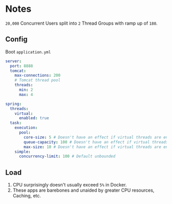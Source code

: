 # Notes

`20,000` Concurrent Users split into `2` Thread Groups with ramp up of `180`.

## Config

Boot `application.yml`

```yaml
server:
  port: 8888
  tomcat:
    max-connections: 200
    # Tomcat thread pool
    threads:
      min: 2
      max: 4

spring:
  threads:
    virtual:
      enabled: true
  task:
    execution:
      pool:
        core-size: 5 # Doesn't have an effect if virtual threads are enabled.
        queue-capacity: 100 # Doesn't have an effect if virtual threads are enabled.
        max-size: 10 # Doesn't have an effect if virtual threads are enabled.
    simple:
      concurrency-limit: 100 # Default unbounded
```

## Load

1. CPU surprisingly doesn't usually exceed `5%` in Docker.
1. These apps are barebones and unaided by greater CPU resources, Caching, etc.